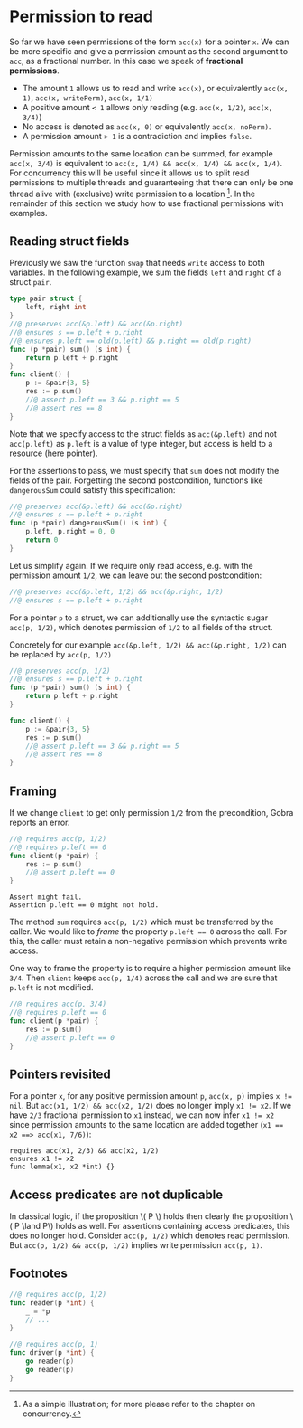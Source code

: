 # Permission to read

So far we have seen permissions of the form `acc(x)` for a pointer `x`.
We can be more specific and give a permission amount as the second argument to `acc`, as a fractional number.
In this case we speak of **fractional permissions**.

- The amount `1` allows us to read and write
  `acc(x)`, or equivalently `acc(x, 1)`, `acc(x, writePerm)`, `acc(x, 1/1)`
- A positive amount `< 1` allows only reading (e.g. `acc(x, 1/2)`, `acc(x, 3/4)`)
- No access is denoted as `acc(x, 0)` or equivalently `acc(x, noPerm)`.
- A permission amount `> 1` is a contradiction and implies `false`.

Permission amounts to the same location can be summed, for example `acc(x, 3/4)` is equivalent to `acc(x, 1/4) && acc(x, 1/4) && acc(x, 1/4)`.
For concurrency this will be useful since it allows us to split read permissions to multiple threads and guaranteeing that there can only be one thread alive with (exclusive) write permission to a location [^1].
In the remainder of this section we study how to use fractional permissions with examples.

## Reading struct fields
Previously we saw the function `swap` that needs `write` access to both variables.
In the following example, we sum the fields `left` and `right` of a struct `pair`.
``` go
type pair struct {
	left, right int
}
//@ preserves acc(&p.left) && acc(&p.right)
//@ ensures s == p.left + p.right
//@ ensures p.left == old(p.left) && p.right == old(p.right)
func (p *pair) sum() (s int) {
	return p.left + p.right
}
func client() {
	p := &pair{3, 5}
	res := p.sum()
    //@ assert p.left == 3 && p.right == 5
	//@ assert res == 8
}
```
Note that we specify access to the struct fields as `acc(&p.left)` and not `acc(p.left)` as `p.left` is a value of type integer, but access is held to a resource (here pointer).

For the assertions to pass, we must specify that `sum` does not modify the fields of the pair.
Forgetting the second postcondition, functions like `dangerousSum` could satisfy this specification:
``` go
//@ preserves acc(&p.left) && acc(&p.right)
//@ ensures s == p.left + p.right
func (p *pair) dangerousSum() (s int) {
    p.left, p.right = 0, 0
	return 0
}
```

Let us simplify again.
If we require only read access, e.g. with the permission amount `1/2`,
we can leave out the second postcondition:
``` go
//@ preserves acc(&p.left, 1/2) && acc(&p.right, 1/2)
//@ ensures s == p.left + p.right
```

For a pointer `p` to a struct, we can additionally use the syntactic sugar `acc(p, 1/2)`,
which denotes permission of `1/2` to all fields of the struct.

Concretely for our example
`acc(&p.left, 1/2) && acc(&p.right, 1/2)`
can be replaced by `acc(p, 1/2)`

``` go
//@ preserves acc(p, 1/2)
//@ ensures s == p.left + p.right
func (p *pair) sum() (s int) {
	return p.left + p.right
}

func client() {
	p := &pair{3, 5}
	res := p.sum()
	//@ assert p.left == 3 && p.right == 5
	//@ assert res == 8
}
```


## Framing
If we change `client` to get only permission `1/2` from the precondition, Gobra reports an error.
``` go
//@ requires acc(p, 1/2)
//@ requires p.left == 0
func client(p *pair) {
	res := p.sum()
	//@ assert p.left == 0
}
```
``` text
Assert might fail. 
Assertion p.left == 0 might not hold.
```

The method `sum` requires `acc(p, 1/2)` which must be transferred by the caller.
We would like to *frame* the property `p.left == 0` across the call.
For this, the caller must retain a non-negative permission which prevents write access.

One way to frame the property is to require a higher permission amount like `3/4`.
Then `client` keeps `acc(p, 1/4)` across the call and we are sure that `p.left` is not modified.
``` go
//@ requires acc(p, 3/4)
//@ requires p.left == 0
func client(p *pair) {
	res := p.sum()
	//@ assert p.left == 0
}
```

## Pointers revisited
For a pointer `x`, for any positive permission amount `p`, `acc(x, p)` implies `x != nil`.
But `acc(x1, 1/2) && acc(x2, 1/2)` does no longer imply `x1 != x2`.
If we have `2/3` fractional permission to `x1` instead, we can now infer `x1 != x2` 
since permission amounts to the same location are added together (`x1 == x2 ==> acc(x1, 7/6)`):
``` gobra
requires acc(x1, 2/3) && acc(x2, 1/2)
ensures x1 != x2
func lemma(x1, x2 *int) {}
```

## Access predicates are not duplicable
In classical logic, if the proposition \\( P \\) holds then clearly the proposition \\( P \land P\\) holds as well.
For assertions containing access predicates, this does no longer hold.
Consider `acc(p, 1/2)` which denotes read permission.
But `acc(p, 1/2) && acc(p, 1/2)` implies write permission `acc(p, 1)`.


## Footnotes
[^1]: As a simple illustration; for more please refer to the chapter on concurrency.
``` go
//@ requires acc(p, 1/2)
func reader(p *int) {
	_ = *p
	// ...
}

//@ requires acc(p, 1)
func driver(p *int) {
	go reader(p)
	go reader(p)
}
```
